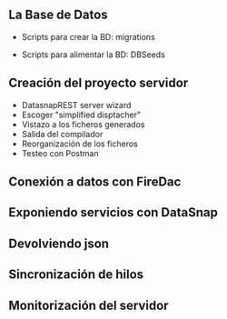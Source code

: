 <style type="text/css"> h1 { counter-reset: h1counter 2}</style>

## La Base de Datos

* Scripts para crear la BD: migrations

* Scripts para alimentar la BD: DBSeeds

## Creación del proyecto servidor

* DatasnapREST server wizard
* Escoger "simplified disptacher"
* Vistazo a los ficheros generados
* Salida del compilador
* Reorganización de los ficheros
* Testeo con Postman
  
## Conexión a datos con FireDac

## Exponiendo servicios con DataSnap

## Devolviendo json
  
## Sincronización de hilos

## Monitorización del servidor
